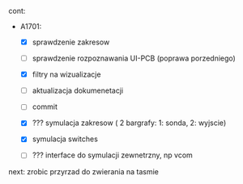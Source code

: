 cont:
- A1701:
	- [x] sprawdzenie zakresow
	- [ ] sprawdzenie rozpoznawania UI-PCB (poprawa porzedniego)
	- [x] filtry na wizualizacje
	- [ ] aktualizacja dokumenetacji
	- [ ] commit
	- [x] ??? symulacja zakresow ( 2 bargrafy: 1: sonda, 2: wyjscie)
	- [x] symulacja switches
	- [ ] ??? interface do symulacji zewnetrzny, np vcom


next: zrobic przyrzad do zwierania na tasmie